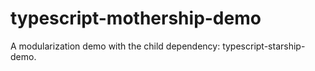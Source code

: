 # typescript-mothership-demo
A modularization demo with the child dependency: typescript-starship-demo.
